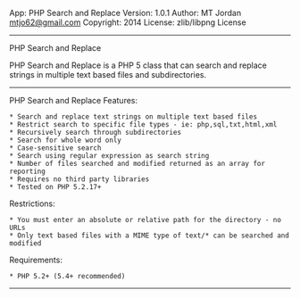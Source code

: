 App:       PHP Search and Replace
Version:   1.0.1
Author:    MT Jordan <mtjo62@gmail.com>
Copyright: 2014
License:   zlib/libpng License

**********************************************************************************

PHP Search and Replace

PHP Search and Replace is a PHP 5 class that can search and replace strings 
in multiple text based files and subdirectories.

*********************************************************************************

PHP Search and Replace Features:

    * Search and replace text strings on multiple text based files
    * Restrict search to specific file types - ie: php,sql,txt,html,xml
    * Recursively search through subdirectories
    * Search for whole word only
    * Case-sensitive search
    * Search using regular expression as search string
    * Number of files searched and modified returned as an array for reporting
    * Requires no third party libraries
    * Tested on PHP 5.2.17+

Restrictions:

    * You must enter an absolute or relative path for the directory - no URLs
    * Only text based files with a MIME type of text/* can be searched and modified
 
Requirements:

    * PHP 5.2+ (5.4+ recommended)

*********************************************************************************
